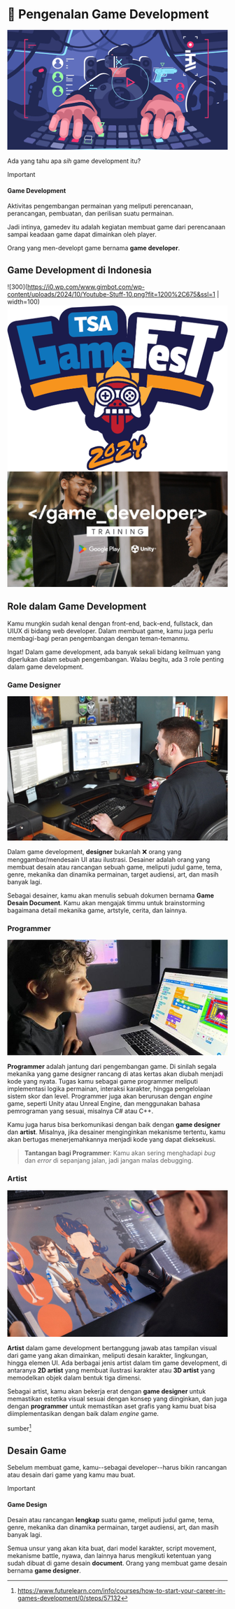 # 🤔 Pengenalan Game Development
![500](attachments/Pasted%20image%2020241108100435.png)

Ada yang tahu apa *sih* game development itu?

> [!IMPORTANT]
> #### Game Development
> Aktivitas pengembangan permainan yang meliputi perencanaan, perancangan, pembuatan, dan perilisan suatu permainan.

Jadi intinya, gamedev itu adalah kegiatan membuat game dari perencanaan sampai keadaan game dapat dimainkan oleh player.

Orang yang men-developt game bernama **game developer**.
## Game Development di Indonesia
![300](https://i0.wp.com/www.gimbot.com/wp-content/uploads/2024/10/Youtube-Stuff-10.png?fit=1200%2C675&ssl=1 | width=100)
![300](attachments/Pasted%20image%2020241112081326.png)
![300](attachments/Pasted%20image%2020241112081431.png)
## Role dalam Game Development
Kamu mungkin sudah kenal dengan front-end, back-end, fullstack, dan UIUX di bidang web developer. Dalam membuat game, kamu juga perlu membagi-bagi peran pengembangan dengan teman-temanmu. 

Ingat! Dalam game development, ada banyak sekali bidang keilmuan yang diperlukan dalam sebuah pengembangan. Walau begitu, ada 3 role penting dalam game development.
### Game Designer
![500](attachments/Pasted%20image%2020241112070901.png)

Dalam game development, **designer** bukanlah ❌ orang yang menggambar/mendesain UI atau ilustrasi. Desainer adalah orang yang membuat desain atau rancangan sebuah game, meliputi judul game, tema, genre, mekanika dan dinamika permainan, target audiensi, art, dan masih banyak lagi.

Sebagai desainer, kamu akan menulis sebuah dokumen bernama **Game Desain Document**. Kamu akan mengajak timmu untuk brainstorming bagaimana detail mekanika game, artstyle, cerita, dan lainnya.

### Programmer
![500](attachments/Pasted%20image%2020241112072104.png)

**Programmer** adalah jantung dari pengembangan game. Di sinilah segala mekanika yang game designer rancang di atas kertas akan diubah menjadi kode yang nyata. Tugas kamu sebagai game programmer meliputi implementasi logika permainan, interaksi karakter, hingga pengelolaan sistem skor dan level. Programmer juga akan berurusan dengan _engine_ game, seperti Unity atau Unreal Engine, dan menggunakan bahasa pemrograman yang sesuai, misalnya C# atau C++.

Kamu juga harus bisa berkomunikasi dengan baik dengan **game designer** dan **artist**. Misalnya, jika desainer menginginkan mekanisme tertentu, kamu akan bertugas menerjemahkannya menjadi kode yang dapat dieksekusi.

>**Tantangan bagi Programmer**: Kamu akan sering menghadapi _bug_ dan _error_ di sepanjang jalan, jadi jangan malas debugging.

### Artist
![500](attachments/Pasted%20image%2020241112075501.png)

**Artist** dalam game development bertanggung jawab atas tampilan visual dari game yang akan dimainkan, meliputi desain karakter, lingkungan, hingga elemen UI. Ada berbagai jenis artist dalam tim game development, di antaranya **2D artist** yang membuat ilustrasi karakter atau **3D artist** yang memodelkan objek dalam bentuk tiga dimensi.

Sebagai artist, kamu akan bekerja erat dengan **game designer** untuk memastikan estetika visual sesuai dengan konsep yang diinginkan, dan juga dengan **programmer** untuk memastikan aset grafis yang kamu buat bisa diimplementasikan dengan baik dalam _engine_ game.

sumber[^1]
## Desain Game
Sebelum membuat game, kamu--sebagai developer--harus bikin rancangan atau desain dari game yang kamu mau buat. 

> [!IMPORTANT]
> #### Game Design
> Desain atau rancangan **lengkap** suatu game, meliputi judul game, tema, genre, mekanika dan dinamika permainan, target audiensi, art, dan masih banyak lagi. 

Semua unsur yang akan kita buat, dari model karakter, script movement, mekanisme battle, nyawa, dan lainnya harus mengikuti ketentuan yang sudah dibuat di game desain **document**. Orang yang membuat game desain bernama **game designer**.



[^1]: https://www.futurelearn.com/info/courses/how-to-start-your-career-in-games-development/0/steps/57132